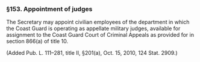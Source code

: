 ### §153. Appointment of judges ###

The Secretary may appoint civilian employees of the department in which the Coast Guard is operating as appellate military judges, available for assignment to the Coast Guard Court of Criminal Appeals as provided for in section 866(a) of title 10.

(Added Pub. L. 111–281, title II, §201(a), Oct. 15, 2010, 124 Stat. 2909.)